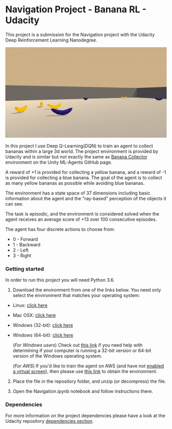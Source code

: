 # Navigation Project - Banana RL - Udacity

This project is a submission for the Navigation project with the Udacity Deep Reinforcement Learning Nanodegree.

![bananas](bananas.gif)

In this project I use Deep Q-Learning(DQN) to train an agent to collect bananas within a large 3d world. The project environment is provided by Udacity and is similar but not exactly the same as [Banana Collector](https://github.com/Unity-Technologies/ml-agents/blob/master/docs/Learning-Environment-Examples.md#banana-collector) environment on the Unity ML-Agents GitHub page. 

A reward of +1 is provided for collecting a yellow banana, and a reward of -1 is provided for collecting a blue banana. The goal of the agent is to collect as many yellow bananas as possible while avoiding blue bananas.

The environment has a state space of 37 dimensions including basic information about the agent and the "ray-based" perception of the objects it can see.

The task is episodic, and the environment is considered solved when the agent receives an average score of +13 over 100 consecutive episodes. 


The agent has four discrete actions to choose from:
* 0 - Forward
* 1 - Backward
* 2 - Left
* 3 - Right

### Getting started

In order to run this project you will need Python 3.6. 

1. Download the environment from one of the links below.  You need only select the environment that matches your operating system:
- Linux: [click here](https://s3-us-west-1.amazonaws.com/udacity-drlnd/P1/Banana/Banana_Linux.zip)
- Mac OSX: [click here](https://s3-us-west-1.amazonaws.com/udacity-drlnd/P1/Banana/Banana.app.zip)
- Windows (32-bit): [click here](https://s3-us-west-1.amazonaws.com/udacity-drlnd/P1/Banana/Banana_Windows_x86.zip)
- Windows (64-bit): [click here](https://s3-us-west-1.amazonaws.com/udacity-drlnd/P1/Banana/Banana_Windows_x86_64.zip)
    
  (_For Windows users_) Check out [this link](https://support.microsoft.com/en-us/help/827218/how-to-determine-whether-a-computer-is-running-a-32-bit-version-or-64) if you need help with determining if your computer is running a 32-bit version or 64-bit version of the Windows operating system.

  (_For AWS_) If you'd like to train the agent on AWS (and have not [enabled a virtual screen](https://github.com/Unity-Technologies/ml-agents/blob/master/docs/Training-on-Amazon-Web-Service.md)), then please use [this link](https://s3-us-west-1.amazonaws.com/udacity-drlnd/P1/Banana/Banana_Linux_NoVis.zip) to obtain the environment.

2. Place the file in the repository folder, and unzip (or decompress) the file.

3. Open the Navigation.ipynb notebook and follow instructions there.

### Dependencies

For more information on the project dependencies please have a look at the Udacity repository [dependencies section](https://github.com/udacity/deep-reinforcement-learning#dependencies).
